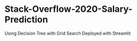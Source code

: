 # Stack-Overflow-2020-Salary-Prediction
Using Decision Tree with Grid Search
Deployed with Streamlit

